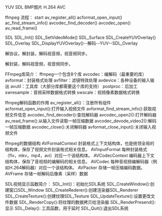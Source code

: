 YUV
SDL
BMP图片
H.264
AVC

ffmpeg 流程：
	start
	av_register_all()
	acformat_open_input()
	ac_find_stream_info()
	avcodec_find_decoder()
	avcodec_open()
	av_read_frame()


SDL
	SDL_Init()
	SDL_SetVideoMode()
	SDL_Surface
	SDL_CreateYUVOverlay()
	SDL_Overlay
	SDL_DisplayYUVOverlay()--解码--YUV--SDL_Overlay


解协议，解封装，解码视音频，视音频同步。

解封装，解码视音频，视音频同步。

FFmpeg库简介：
ffmpeg一个包含8个库
	avcodec：编解码（最重要的库）
	avformat：封装格式处理
	avfilter：滤镜特效处理
	avdevice：各种设备的输入输出
	avutil：工具库（大部分库都需要这个库的支持）
	postproc：后加工
	swresample：音频采样数据格式转换
	swscale：视频像素数据格式转换

ffmpeg解码函数的作用
	av_register_all()：注册所有组件
	acformat_open_input():打开输入视频文件
	avformat_find_stream_info():获取视频文件信息
	avcodec_find_decoder():查找解码器
	avcodec_open2():打开解码器
	av_read_frame():从输入文件读取一帧压缩数据
	avcodec_devode_video2():解码一帧压缩数据
	avcodec_close():关闭解码器
	avformat_close_input():关闭输入视频文件

ffmpeg的数据结构
	AVFormatContext
		封装格式上下文结构体，也是统领全局的结构体，保存了视频文件封装格式相关信息。
	AVInputFormat
		每种封装格式（flv，mkv，mp4，avi）对应一个该结构体。
	AVCodecContext
		编码器上下文结构体，保存了音视频的编解码的相关信息。
	AVCodec
		每种音视频编解码器（例如H.264解码器）对应一个该结构体。
	AVPacker
		存储一帧压缩编码数据。
	AVFrame
		存储一帧解码后像素（采样）数据

SDL视频显示函数简介：
	SDL_Init()：初始化SDL系统
	SDL_CreateWindow():创建窗口SDL_Window
	SDL_CreateRederer():创建渲染器SDL_Renderer
	SDL_CreateTexture():创建纹理SDL_Texture
	SDL_UpdateTexture():设置更改文件数据
	SDL_RenderCopy():将纹理的数据拷贝给渲染器
	SDL_RenderPresend():显示
	SDL_Delay(): 工具函数，用于延时
	SDL_Quit():退出SDL系统
